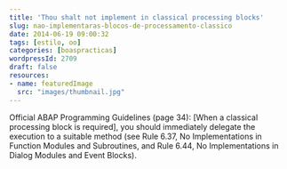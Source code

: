 ```yaml
---
title: 'Thou shalt not implement in classical processing blocks'
slug: nao-implementaras-blocos-de-processamento-classico
date: 2014-06-19 09:00:32
tags: [estilo, oo]
categories: [boaspracticas]
wordpressId: 2709
draft: false
resources:
- name: featuredImage
  src: "images/thumbnail.jpg"
---
```

Official ABAP Programming Guidelines (page 34): [When a classical processing block is required], you should immediately delegate the execution to a suitable method (see Rule 6.37, No Implementations in Function Modules and Subroutines, and Rule 6.44, No Implementations in Dialog Modules and Event Blocks).
